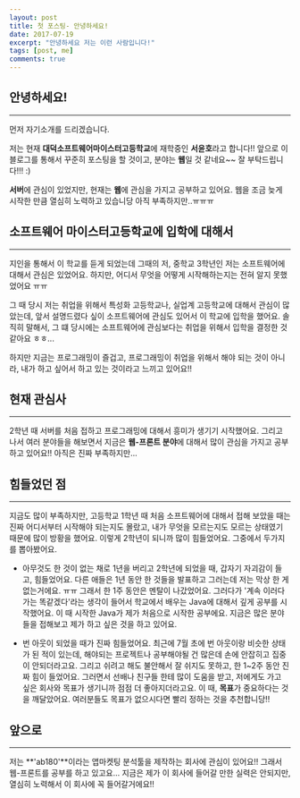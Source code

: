 ```yaml
---
layout: post
title: 첫 포스팅- 안녕하세요!
date: 2017-07-19
excerpt: "안녕하세요 저는 이런 사람입니다!"
tags: [post, me]
comments: true
---
```


## 안녕하세요!
--------------
먼저 자기소개를 드리겠습니다.

저는 현재 **대덕소프트웨어마이스터고등학교**에 재학중인 **서윤호**라고 합니다!! 앞으로 이 블로그를 통해서 꾸준히 포스팅을 할 것이고, 분야는 **웹**일 것 같네요~~ 잘 부탁드립니다!!! :)

**서버**에 관심이 있었지만, 현재는 **웹**에 관심을 가지고 공부하고 있어요. 웹을 조금 늦게 시작한 만큼 열심히 노력하고 있습니당 아직 부족하지만..ㅠㅠㅠ  

## 소프트웨어 마이스터고등학교에 입학에 대해서
-------------------------------------------
지인을 통해서 이 학교를 듣게 되었는데 그때의 저, 중학교 3학년인 저는 소프트웨어에 대해서 관심은 있었어요. 하지만, 어디서 무엇을 어떻게 시작해하는지는 전혀 알지 못했었어요 ㅠㅠ 

그 때 당시 저는 취업을 위해서 특성화 고등학교나, 실업계 고등학교에 대해서 관심이 많았는데, 앞서 설명드렸다 싶이 소프트웨어에 관심도 있어서 이 학교에 입학을 했어요. 솔직히 말해서, 그 떄 당시에는 소프트웨어에 관심보다는 취업을 위해서 입학을 결정한 것 같아요 ㅎㅎ... 

하지만 지금는 프로그래밍이 즐겁고, 프로그래밍이 취업을 위해서 해야 되는 것이 아니라, 내가 하고 싶어서 하고 있는 것이라고 느끼고 있어요!!

## 현재 관심사
-------------
2학년 때 서버를 처음 접하고 프로그래밍에 대해서 흥미가 생기기 시작했어요. 그리고 나서 여러 분야들을 해보면서 지금은 **웹-프론트 분야**에 대해서 많이 관심을 가지고 공부하고 있어요!! 아직은 진짜 부족하지만...

## 힘들었던 점
-------------
지금도 많이 부족하지만, 고등학교 1학년 때 처음 소프트웨어에 대해서 접해 보았을 때는 진짜 어디서부터 시작해야 되는지도 몰랐고, 내가 무엇을 모르는지도 모르는 상태였기 때문에 많이 방황을 했어요. 이렇게 2학년이 되니까 많이 힘들었어요. 그중에서 두가지를 뽑아봤어요.

- 아무것도 한 것이 없는 채로 1년을 버리고 2학년에 되었을 때, 갑자기 자괴감이 들고, 힘들었어요. 다른 애들은 1년 동안 한 것들을 발표하고 그러는데 저는 막상 한 게 없는거에요. ㅠㅠ 그래서 한 1주 동안은 멘탈이 나갔었어요. 그러다가 '계속 이러다가는 똑같겠다'라는 생각이 들어서 학교에서 배우는 Java에 대해서 깊게 공부를 시작했어요. 이 때 시작한 Java가 제가 처음으로 시작한 공부에요. 지금은 많은 분야들을 접해보고 제가 하고 싶은 것을 하고 있어요.

- 번 아웃이 되었을 때가 진짜 힘들었어요. 최근에 7월 초에 번 아웃이랑 비슷한 상태가 된 적이 있는데, 해야되는 프로젝트나 공부해야될 건 많은데 손에 안잡히고 집중이 안되더라고요. 그리고 쉬려고 해도 불안해서 잘 쉬지도 못하고, 한 1~2주 동안 진짜 힘이 들었어요. 그러면서 선배나 친구들 한테 많이 도움을 받고, 저에게도 가고 싶은 회사와 목표가 생기니까 점점 더 좋아지더라고요. 이 때, **목표**가 중요하다는 것을 깨달았어요. 여러분들도 목표가 없으시다면 빨리 정하는 것을 추천합니당!!

## 앞으로
----------
저는 **'ab180'**이라는 앱마켓팅 분석툴을 제작하는 회사에 관심이 있어요!! 그래서 웹-프론트를 공부를 하고 있고요... 지금은 제가 이 회사에 들어갈 만한 실력은 안되지만, 열심히 노력해서 이 회사에 꼭 들어갈거에요!!
